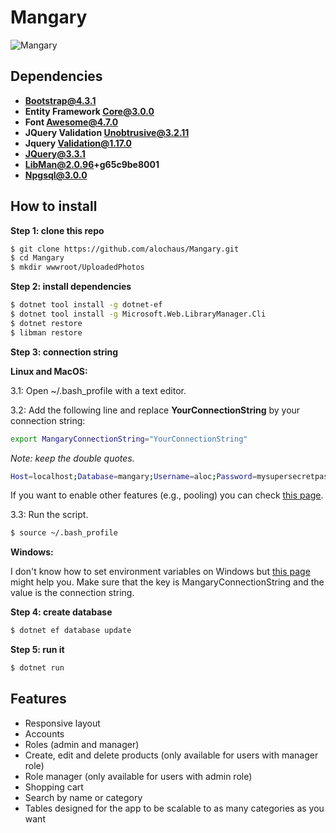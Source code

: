 # Mangary

![Mangary](/README_media/Mangary.gif)

## Dependencies
- **Bootstrap@4.3.1**
- **Entity Framework Core@3.0.0**
- **Font Awesome@4.7.0**
- **JQuery Validation Unobtrusive@3.2.11**
- **Jquery Validation@1.17.0**
- **JQuery@3.3.1**
- **LibMan@2.0.96+g65c9be8001**
- **Npgsql@3.0.0**

## How to install

**Step 1: clone this repo**
```bash
$ git clone https://github.com/alochaus/Mangary.git
$ cd Mangary
$ mkdir wwwroot/UploadedPhotos
```

**Step 2: install dependencies**
```bash
$ dotnet tool install -g dotnet-ef
$ dotnet tool install -g Microsoft.Web.LibraryManager.Cli
$ dotnet restore
$ libman restore
```
**Step 3: connection string**

**Linux and MacOS:**

3.1: Open ~/.bash_profile with a text editor.

3.2: Add the following line and replace **YourConnectionString** by your connection string:
```bash
export MangaryConnectionString="YourConnectionString"
```
*Note: keep the double quotes.*
```bash
Host=localhost;Database=mangary;Username=aloc;Password=mysupersecretpassword
```
If you want to enable other features (e.g., pooling) you can check [this page](https://www.npgsql.org/doc/connection-string-parameters.html).

3.3: Run the script.
```bash
$ source ~/.bash_profile
```

**Windows:**

I don't know how to set environment variables on Windows but [this page](https://www.computerhope.com/issues/ch000549.htm) might help you. Make sure that the key is MangaryConnectionString and the value is the connection string.

**Step 4: create database**
```bash
$ dotnet ef database update
```

**Step 5: run it**
```bash
$ dotnet run
```

## Features

- Responsive layout
- Accounts
- Roles (admin and manager)
- Create, edit and delete products (only available for users with manager role)
- Role manager (only available for users with admin role)
- Shopping cart
- Search by name or category
- Tables designed for the app to be scalable to as many categories as you want
